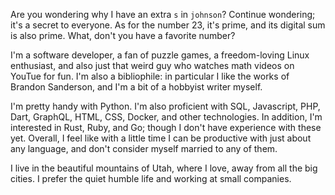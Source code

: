 Are you wondering why I have an extra `s` in `johnson`? Continue wondering; it's a secret to 
everyone. As for the number 23, it's prime, and its digital sum is also prime. What, don't 
you have a favorite number?

I'm a software developer, a fan of puzzle games, a freedom-loving Linux enthusiast, and also 
just that weird guy who watches math videos on YouTue for fun. I'm also a bibliophile: in particular 
I like the works of Brandon Sanderson, and I'm a bit of a hobbyist writer myself.

I'm pretty handy with Python. I'm also proficient with SQL, Javascript, PHP, Dart, GraphQL, HTML, CSS, 
Docker, and other technologies. In addition, I'm interested in Rust, Ruby, and Go; though I don't have
experience with these yet. Overall, I feel like with a little time I can be productive with just about
any language, and don't consider myself married to any of them.

I live in the beautiful mountains of Utah, where I love, away from all the big cities. I prefer the
quiet humble life and working at small companies.
